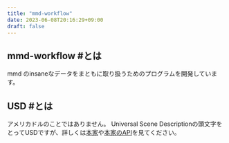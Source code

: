 ```yaml
---
title: "mmd-workflow"
date: 2023-06-08T20:16:29+09:00
draft: false
---
```


## mmd-workflow #とは
mmd のinsaneなデータをまともに取り扱うためのプログラムを開発しています。


## USD #とは
アメリカドルのことではありません。
Universal Scene Descriptionの頭文字をとってUSDですが、詳しくは[本家](https://openusd.org/release/index.html)や[本家のAPI](https://openusd.org/dev/api/index.html)を見てください。